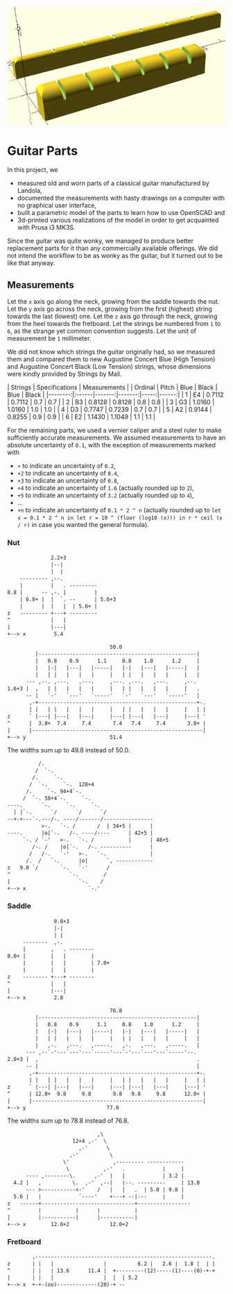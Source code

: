 ![Cover Art](preview.png)

# Guitar Parts

In this project, we

* measured old and worn parts
  of a classical guitar manufactured by Landola,
* documented the measurements with hasty drawings
  on a computer with no graphical user interface,
* built a parametric model of the parts
  to learn how to use OpenSCAD and
* 3d-printed various realizations of the model
  in order to get acquainted with Prusa i3 MK3S.

Since the guitar was quite wonky,
we managed to produce better replacement parts for it
than any commercially available offerings.
We did not intend the workflow to be as wonky as the guitar,
but it turned out to be like that anyway.

## Measurements

Let the `x` axis go along the neck,
growing from the saddle towards the nut.
Let the `y` axis go across the neck,
growing from the first (highest) string towards the last (lowest) one.
Let the `z` axis go through the neck,
growing from the heel towards the fretboard.
Let the strings be numbered from `1` to `6`,
as the strange yet common convention suggests.
Let the unit of measurement be `1` millimeter.

We did not know which strings the guitar originally had,
so we measured them and compared them to new
Augustine Concert Blue (High Tension) and
Augustine Concert Black (Low Tension) strings,
whose dimensions were kindly provided by Strings by Mail.

|     Strings     |  Specifications | Measurements |
| Ordinal | Pitch |   Blue |  Black | Blue | Black |
|--------:|:------|-------:|-------:|-----:|------:|
|       1 | E4    | 0.7112 | 0.7112 |  0.7 |   0.7 |
|       2 | B3    | 0.8128 | 0.8128 |  0.8 |   0.8 |
|       3 | G3    | 1.0160 | 1.0160 |  1.0 |   1.0 |
|       4 | D3    | 0.7747 | 0.7239 |  0.7 |   0.7 |
|       5 | A2    | 0.9144 | 0.8255 |  0.9 |   0.9 |
|       6 | E2    | 1.1430 | 1.1049 |  1.1 |   1.1 |

For the remaining parts,
we used a vernier caliper and a steel ruler
to make sufficiently accurate measurements.
We assumed measurements to have an absolute uncertainty of `0.1`,
with the exception of measurements marked with

* `+` to indicate an uncertainty of `0.2`,
* `+2` to indicate an uncertainty of `0.4`,
* `+3` to indicate an uncertainty of `0.8`,
* `+4` to indicate an uncertainty of `1.6` (actually rounded up to `2`),
* `+5` to indicate an uncertainty of `3.2` (actually rounded up to `4`),
* ...
* `+n` to indicate an uncertainty of `0.1 * 2 ^ n`
  (actually rounded up to `let x = 0.1 * 2 ^ n in
  let r = 10 ^ (floor (log10 (x))) in
  r * ceil (x / r)` in case you wanted the general formula).

### Nut

```
              2.2+3
              |--|
              |  |
    --------- ,--.
    |         |   . ---------
8.8 |      -- ,-. |         |
    | 6.8+ |  |  `. --      | 5.6+3
    |      |  |   |  | 5.6+ |
z   --------- +---+ ---------
^             |   |
|             |---|
+--> x         5.4
```

```
                                 50.0
         |---------------------------------------------------|
         |   0.8    0.9      1.1     0.8    1.0      1.2     |
         |   |-|   |---|   |-----|   |-|   |---|   |-----|   |
         |   | |   |   |   |     |   | |   |   |   |     |   |
      --- ,--. ,---.   ,---.     ,---. ,---.   ,---.     ,--.
1.6+3 |  ,   | |   |   |   |     |   | |   |   |   |     |   .
      -- |   `-'   `---'   `-----'   `-'   `---'   `-----'   |
       ,-+---------------------------------------------------+-.
       | |   | |   |   |   |     |   | |   |   |   |     |   | |
z      ` |---| |---|   |---|     |---| |---|   |---|     |---| '
^      |  3.8+  7.4     7.4       7.4   7.4     7.4       3.8+ |
|      |-------------------------------------------------------|
+--> y                           51.4
```

The widths sum up to 49.8 instead of 50.0.

```
          /.
         /  `-.
        /.     `-.
       /  `-.     `-.  128+4
      /.     `-. 94+4`-.
     /  `-. 58+4`-.     `-.
----.      `-.     `-.     `-.
  | |`-.      `/      `/      `/
--+-+---`-.---/-. ----/-------/----------------
           >-.   `-. /       /  | 34+5 |      |
----.      |o|`-.   /-. ----/----      | 42+5 |
     `-. / `-'   >-.   `-. /           |      | 48+5
        /-. /    |o|`-.   /-. ----------      |
       /   /-.   `-'   >-.   `-.              |
      /.  /   `-.      |o|      `, ------------
z   9.0 `/       `-.   `-'      /
^                   `-.        /
|                      `-.    /
+--> x                    `-.'
```

### Saddle

```
               0.8+3
               |-|
               | |
     --------  ,-.
     |        ,   . --------
8.0+ |        |   |        |
     |        |   |        | 7.0+
     |        |   |        |
z    -------- +---+ --------
^             |   |
|             |---|
+--> x         2.8
```

```
                                 76.8
         |---------------------------------------------------|
         |   0.8    0.9      1.1     0.8    1.0      1.2     |
         |   |-|   |---|   |-----|   |-|   |---|   |-----|   |
         |   | |   |   |   |     |   | |   |   |   |     |   |
         |   ,-.   ,---.   ,-----.   ,-.   ,---.   ,-----.   |
      --- ,--`-'---`---'---`-----'---`-'---`---'---`-----'--.
2.0+3 |  ,                                                   .
      -- |                                                   |
       ,-+---------------------------------------------------+-.
       | |   | |   |   |   |     |   | |   |   |   |     |   | |
z      ` |---| |---|   |---|     |---| |---|   |---|     |---| '
^      | 12.0+  9.8     9.8       9.8   9.8     9.8      12.0+ |
|      |-------------------------------------------------------|
+--> y                          77.0
```

The widths sum up to 78.8 instead of 76.8.

```
                             ,\
                     12+4 ,-'  \
                       ,-'      \
                    ,-'          \
                  \'              ,--------- ------------
                   \           ,-'   .            |     |
      ---- ,--------\.      ,-'  |   |            | 3.2 |
  4.2 |   ,          \.  ,-'  ,--|   |--. ---------     | 13.0
      --- >-----------<-'    /   |   |   .  | 5.0 | 9.8 |
  5.6 |   |            `----'    +---+ --|---     |     |
z   ------+------------------------------+-----------------
^         |           |      |           |
|         |-----------|      |-----------|
+--> x        12.0+2             12.0+2
```

### Fretboard

```
        ,---------------------------------------------------------.
z       | |   |                |          6.2 |   2.6 |  1.8 |  | |
^       | |   | 13.6      11.4 |  +---------(12)-----(1)----(0)-+-+
|       | |   |                |  |  | 5.2
+--> x  +-+-(oo)-------------(20)-+ --
```
